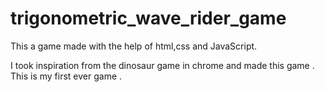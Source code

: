 # trigonometric_wave_rider_game
This a game made with the help of html,css and JavaScript.

I took inspiration from the dinosaur game in chrome and made this game . 
This is my first ever game .
